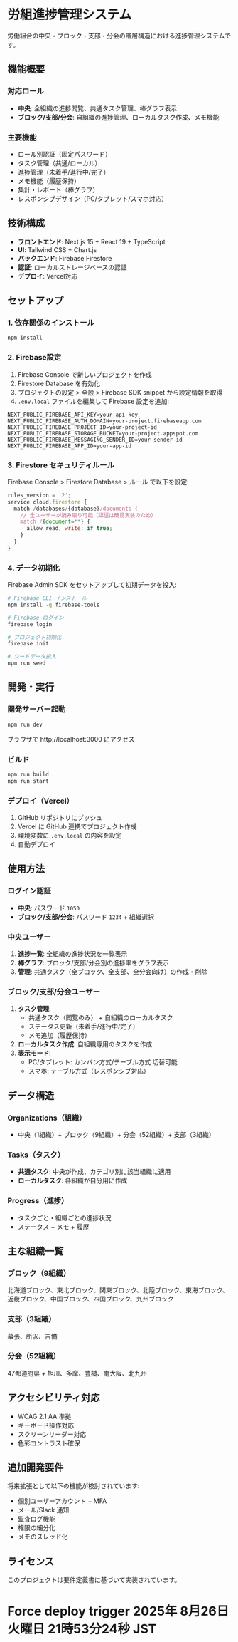 # 労組進捗管理システム

労働組合の中央・ブロック・支部・分会の階層構造における進捗管理システムです。

## 機能概要

### 対応ロール
- **中央**: 全組織の進捗閲覧、共通タスク管理、棒グラフ表示
- **ブロック/支部/分会**: 自組織の進捗管理、ローカルタスク作成、メモ機能

### 主要機能
- ロール別認証（固定パスワード）
- タスク管理（共通/ローカル）
- 進捗管理（未着手/進行中/完了）
- メモ機能（履歴保持）
- 集計・レポート（棒グラフ）
- レスポンシブデザイン（PC/タブレット/スマホ対応）

## 技術構成

- **フロントエンド**: Next.js 15 + React 19 + TypeScript
- **UI**: Tailwind CSS + Chart.js
- **バックエンド**: Firebase Firestore
- **認証**: ローカルストレージベースの認証
- **デプロイ**: Vercel対応

## セットアップ

### 1. 依存関係のインストール

```bash
npm install
```

### 2. Firebase設定

1. Firebase Console で新しいプロジェクトを作成
2. Firestore Database を有効化
3. プロジェクトの設定 > 全般 > Firebase SDK snippet から設定情報を取得
4. `.env.local` ファイルを編集して Firebase 設定を追加:

```env
NEXT_PUBLIC_FIREBASE_API_KEY=your-api-key
NEXT_PUBLIC_FIREBASE_AUTH_DOMAIN=your-project.firebaseapp.com
NEXT_PUBLIC_FIREBASE_PROJECT_ID=your-project-id
NEXT_PUBLIC_FIREBASE_STORAGE_BUCKET=your-project.appspot.com
NEXT_PUBLIC_FIREBASE_MESSAGING_SENDER_ID=your-sender-id
NEXT_PUBLIC_FIREBASE_APP_ID=your-app-id
```

### 3. Firestore セキュリティルール

Firebase Console > Firestore Database > ルール で以下を設定:

```javascript
rules_version = '2';
service cloud.firestore {
  match /databases/{database}/documents {
    // 全ユーザーが読み取り可能（認証は簡易実装のため）
    match /{document=**} {
      allow read, write: if true;
    }
  }
}
```

### 4. データ初期化

Firebase Admin SDK をセットアップして初期データを投入:

```bash
# Firebase CLI インストール
npm install -g firebase-tools

# Firebase ログイン
firebase login

# プロジェクト初期化
firebase init

# シードデータ投入
npm run seed
```

## 開発・実行

### 開発サーバー起動

```bash
npm run dev
```

ブラウザで http://localhost:3000 にアクセス

### ビルド

```bash
npm run build
npm run start
```

### デプロイ（Vercel）

1. GitHub リポジトリにプッシュ
2. Vercel に GitHub 連携でプロジェクト作成
3. 環境変数に `.env.local` の内容を設定
4. 自動デプロイ

## 使用方法

### ログイン認証

- **中央**: パスワード `1050`
- **ブロック/支部/分会**: パスワード `1234` + 組織選択

### 中央ユーザー

1. **進捗一覧**: 全組織の進捗状況を一覧表示
2. **棒グラフ**: ブロック/支部/分会別の進捗率をグラフ表示
3. **管理**: 共通タスク（全ブロック、全支部、全分会向け）の作成・削除

### ブロック/支部/分会ユーザー

1. **タスク管理**: 
   - 共通タスク（閲覧のみ） + 自組織のローカルタスク
   - ステータス更新（未着手/進行中/完了）
   - メモ追加（履歴保持）
2. **ローカルタスク作成**: 自組織専用のタスクを作成
3. **表示モード**: 
   - PC/タブレット: カンバン方式/テーブル方式 切替可能
   - スマホ: テーブル方式（レスポンシブ対応）

## データ構造

### Organizations（組織）
- 中央（1組織）+ ブロック（9組織）+ 分会（52組織）+ 支部（3組織）

### Tasks（タスク）
- **共通タスク**: 中央が作成、カテゴリ別に該当組織に適用
- **ローカルタスク**: 各組織が自分用に作成

### Progress（進捗）
- タスクごと・組織ごとの進捗状況
- ステータス + メモ + 履歴

## 主な組織一覧

### ブロック（9組織）
北海道ブロック、東北ブロック、関東ブロック、北陸ブロック、東海ブロック、近畿ブロック、中国ブロック、四国ブロック、九州ブロック

### 支部（3組織）
幕張、所沢、吉備

### 分会（52組織）
47都道府県 + 旭川、多摩、豊橋、南大阪、北九州

## アクセシビリティ対応

- WCAG 2.1 AA 準拠
- キーボード操作対応
- スクリーンリーダー対応
- 色彩コントラスト確保

## 追加開発要件

将来拡張として以下の機能が検討されています:

- 個別ユーザーアカウント + MFA
- メール/Slack 通知
- 監査ログ機能
- 権限の細分化
- メモのスレッド化

## ライセンス

このプロジェクトは要件定義書に基づいて実装されています。
# Force deploy trigger 2025年 8月26日 火曜日 21時53分24秒 JST
